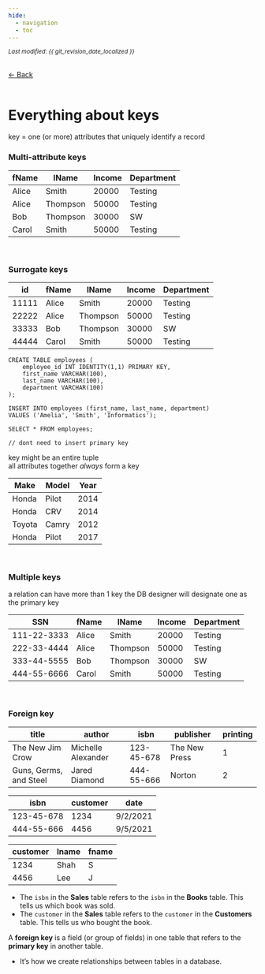 ```yaml
---
hide:
  - navigation
  - toc
---
```


<small><i>Last modified: {{ git_revision_date_localized }}</i></small>

<div class="back-button">
    <br>
    <a href="javascript:history.back()">← Back</a>
    <br>
    <br>
</div>

# Everything about keys

key = one (or more) attributes that uniquely identify a record

### Multi-attribute keys

| fName | lName    | Income | Department |
| ----- | -------- | ------ | ---------- |
| Alice | Smith    | 20000  | Testing    |
| Alice | Thompson | 50000  | Testing    |
| Bob   | Thompson | 30000  | SW         |
| Carol | Smith    | 50000  | Testing    |

<br>

### Surrogate keys

| id    | fName | lName    | Income | Department |
| ----- | ----- | -------- | ------ | ---------- |
| 11111 | Alice | Smith    | 20000  | Testing    |
| 22222 | Alice | Thompson | 50000  | Testing    |
| 33333 | Bob   | Thompson | 30000  | SW         |
| 44444 | Carol | Smith    | 50000  | Testing    |
```
CREATE TABLE employees (
    employee_id INT IDENTITY(1,1) PRIMARY KEY,
    first_name VARCHAR(100),
    last_name VARCHAR(100),
    department VARCHAR(100)
);

INSERT INTO employees (first_name, last_name, department)
VALUES ('Amelia', 'Smith', 'Informatics');

SELECT * FROM employees;

// dont need to insert primary key
```


key might be an entire tuple  
all attributes together *always* form a key

| Make   | Model | Year |
| ------ | ----- | ---- |
| Honda  | Pilot | 2014 |
| Honda  | CRV   | 2014 |
| Toyota | Camry | 2012 |
| Honda  | Pilot | 2017 |

<br>

### Multiple keys
a relation can have more than 1 key
the DB designer will designate one as the primary key

| SSN         | fName | lName    | Income | Department |
| ----------- | ----- | -------- | ------ | ---------- |
| 111-22-3333 | Alice | Smith    | 20000  | Testing    |
| 222-33-4444 | Alice | Thompson | 50000  | Testing    |
| 333-44-5555 | Bob   | Thompson | 30000  | SW         |
| 444-55-6666 | Carol | Smith    | 50000  | Testing    |

<br>

### Foreign key

| title                  | author             | isbn       | publisher     | printing |
| ---------------------- | ------------------ | ---------- | ------------- | -------- |
| The New Jim Crow       | Michelle Alexander | 123-45-678 | The New Press | 1        |
| Guns, Germs, and Steel | Jared Diamond      | 444-55-666 | Norton        | 2        |

| isbn       | customer | date     |
| ---------- | -------- | -------- |
| 123-45-678 | 1234     | 9/2/2021 |
| 444-55-666 | 4456     | 9/5/2021 |

| customer | lname | fname |
|----------|-------|-------|
| 1234     | Shah  | S     |
| 4456     | Lee   | J     |

- The `isbn` in the **Sales** table refers to the `isbn` in the **Books** table. This tells us which book was sold.
- The `customer` in the **Sales** table refers to the `customer` in the **Customers** table. This tells us who bought the book.

A **foreign key** is a field (or group of fields) in one table that refers to the **primary key** in another table.  

- It’s how we create relationships between tables in a database.
